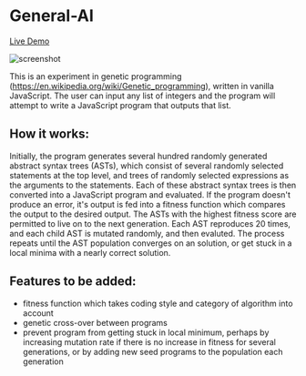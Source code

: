 # General-AI

[Live Demo](https://douglasdev.github.io/projects/EvolutionScript/index.html)

![screenshot](https://i.ibb.co/vsYGMx5/evolutionscript.png)

This is an experiment in genetic programming (https://en.wikipedia.org/wiki/Genetic_programming), written in vanilla JavaScript. The user can input any list of integers and the program will attempt to write a JavaScript program that outputs that list.

## How it works:

Initially, the program generates several hundred randomly generated abstract syntax trees (ASTs), which consist of several randomly selected statements at the top level, and trees of randomly selected expressions as the arguments to the statements. Each of these abstract syntax trees is then converted into a JavaScript program and evaluated. If the program doesn't produce an error, it's output is fed into a fitness function which compares the output to the desired output. The ASTs with the highest fitness score are permitted to live on to the next generation. Each AST reproduces 20 times, and each child AST is mutated randomly, and then evaluted. The process repeats until the AST population converges on an solution, or get stuck in a local minima with a nearly correct solution.

## Features to be added:

- fitness function which takes coding style and category of algorithm into account
- genetic cross-over between programs
- prevent program from getting stuck in local minimum, perhaps by increasing mutation rate if there is no increase in fitness for several generations, or by adding new seed programs to the population each generation
